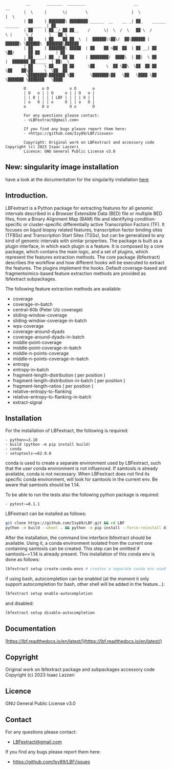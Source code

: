 ```
         __       _______  ________                     __                                  __     
        |  \     |       \|        \                   |  \                                |  \    
        | ▓▓     | ▓▓▓▓▓▓▓\ ▓▓▓▓▓▓▓▓ ______  __    __ _| ▓▓_    ______   ______   _______ _| ▓▓_   
        | ▓▓     | ▓▓__/ ▓▓ ▓▓__    /      \|  \  /  \   ▓▓ \  /      \ |      \ /       \   ▓▓ \  
        | ▓▓     | ▓▓    ▓▓ ▓▓  \  |  ▓▓▓▓▓▓\\▓▓\/  ▓▓\▓▓▓▓▓▓ |  ▓▓▓▓▓▓\ \▓▓▓▓▓▓\  ▓▓▓▓▓▓▓\▓▓▓▓▓▓  
        | ▓▓     | ▓▓▓▓▓▓▓\ ▓▓▓▓▓  | ▓▓    ▓▓ >▓▓  ▓▓  | ▓▓ __| ▓▓   \▓▓/      ▓▓ ▓▓       | ▓▓ __ 
        | ▓▓_____| ▓▓__/ ▓▓ ▓▓     | ▓▓▓▓▓▓▓▓/  ▓▓▓▓\  | ▓▓|  \ ▓▓     |  ▓▓▓▓▓▓▓ ▓▓_____  | ▓▓|  \
        | ▓▓     \ ▓▓    ▓▓ ▓▓      \▓▓     \  ▓▓ \▓▓\  \▓▓  ▓▓ ▓▓      \▓▓    ▓▓\▓▓     \  \▓▓  ▓▓
         \▓▓▓▓▓▓▓▓\▓▓▓▓▓▓▓ \▓▓       \▓▓▓▓▓▓▓\▓▓   \▓▓   \▓▓▓▓ \▓▓       \▓▓▓▓▓▓▓ \▓▓▓▓▓▓▓   \▓▓▓▓ 
    
        O       o O         o O       o
        | O   o | | O     o | | O   o |
        | | O | | | | LBF | | | | O | |
        | o   O | | o     O | | o   O |
        o       O o         O o       O
        
        For any questions please contact: 
        - <LBFextract@gmail.com>

        If you find any bugs please report them here:
        - <https://github.com/Isy89/LBF/issues>

        Copyright: Original work on LBFextract and accessory code Copyright (c) 2023 Isaac Lazzeri
        Licence: GNU General Public License v3.0
```
## New: singularity image installation 

have a look at the documentation for the singularity installation [here](https://lbf.readthedocs.io/)

## Introduction.

LBFextract is a Python package for extracting features for all genomic intervals described in a Browser Extensible Data (BED) file or multiple BED files, from a Binary Alignment Map (BAM) file and identifying condition-specific or cluster-specific differentially active Transcription Factors (TF).
It focuses on liquid biopsy related features, transcription factor binding sites (TFBSs) and Transcription Start Sites (TSSs), but can be generalized to any kind of genomic intervals with similar properties. 
The package is built as a plugin interface, in which each plugin is a feature. It is composed by a core package, which contains the main logic, and a set of
plugins, which represent the features extraction methods. The core package (lbfextract) describes the workflow and how different hooks will be executed to extract the features. 
The plugins implement the hooks. Default coverage-based and fragmentoimics-based feature extraction methods are provided as lbfextract subpackages. 

The following feature extraction methods are available:

- coverage
- coverage-in-batch
- central-60b (Peter Ulz coverage)
- sliding-window-coverage
- sliding-window-coverage-in-batch
- wps-coverage
- coverage-around-dyads
- coverage-around-dyads-in-batch
- middle-point-coverage
- middle-point-coverage-in-batch
- middle-n-points-coverage
- middle-n-points-coverage-in-batch
- entropy
- entropy-in-batch 
- fragment-length-distribution ( per position )
- fragment-length-distribution-in-batch ( per position )
- fragment-length-ratios ( per position )
- relative-entropy-to-flanking
- relative-entropy-to-flanking-in-batch
- extract-signal


## Installation

For the installation of LBFextract, the following is required:

    - python>=3.10
    - build (python -m pip install build)
    - conda 
    - setuptools~=62.0.0

conda is used to create a separate environment used by LBFextract, such that the user conda environment is 
not influenced. If samtools is already available, conda is not necessary. When LBFextract does not find its specific 
conda environment, will look for samtools in the current env. Be aware that samtools should be 1.14.

To be able to run the tests also the following python package is required:

    - pytest~=8.1.1



LBFextract can be installed as follows:

```bash
git clone https://github.com/Isy89/LBF.git && cd LBF
python -m build --wheel . && python -m pip install --force-reinstall dist/*.whl # "python -m pip install ." should also work
```

After the installation, the command line interface lbfextract should be available.
Using it, a conda environment isolated from the current one containing samtools can be created.
This step can be omitted if samtools~=1.14 is already present.
This installation of this conda env is done as follows:

```bash
lbfextract setup create-conda-envs # creates a separate conda env used for filtering the bam files and other steps
```

if using bash, autocompletion can be enabled (at the moment it only support autocompletion for bash, other shell will be added in the feature...):

```bash
lbfextract setup enable-autocompletion
```

and disabled:

```bash
lbfextract setup disable-autocompletion
```

## Documentation

[https://lbf.readthedocs.io/en/latest/](https://lbf.readthedocs.io/en/latest/)


## Copyright

Original work on lbfextract package and subpackages accessory code Copyright (c) 2023 Isaac Lazzeri

## Licence

GNU General Public License v3.0

## Contact

For any questions please contact:

* <LBFextract@gmail.com>

If you find any bugs please report them here:

* <https://github.com/Isy89/LBF/issues> 
